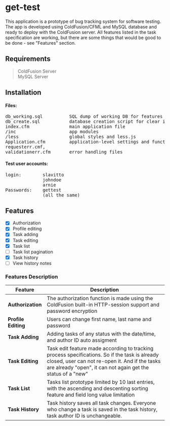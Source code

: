 # get-test
This application is a prototype of bug tracking system for software testing. The app is developed using ColdFusion/CFML and MySQL database and ready to deploy with the ColdFusion server. All features listed in the task specification are working, but there are some things that would be good to be done - see "Features" section.

## Requirements
> ColdFusion Server  
> MySQL Server

## Installation  
#### Files:
<pre>
db_working.sql          SQL dump of working DB for features testing  
db_create.sql           database creation script for clear installation  
index.cfm               main application file  
/inc                    app modules  
/less                   global styles and less.js  
Application.cfm         application-level settings and functions  
requesterr.cmf,  		
validationerr.cfm       error handling files  
</pre>
#### Test user accounts:
<pre>
login:        slavitto   
              johndoe  
              arnie 
Passwords:    gettest   
              (all the same)
</pre>

## Features

- [x] Authorization        
- [x] Profile editing      
- [x] Task adding
- [x] Task editing  
- [x] Task list            
- [ ] Task list pagination
- [x] Task history   
- [ ] View history notes

### Features Description

Feature       		         |	Description
---------------------------|-------------------------------------------------------------
**Authorization**          | The authorization function is made using the ColdFusion built-in HTTP-session support and password encryption
**Profile Editing**         | Users can change first name, last name and password
**Task Adding**             | Adding tasks of any status with the date/time, and author ID auto assigment
**Task Editing**            | Task edit feature made according to tracking process specifications. So if the task is already closed, user can not re-open it. And if the tasks are already "open", it can not again get the status of a "new"
**Task List**               | Tasks list prototype limited by 10 last entries, with the ascending and descenting sorting feature and field long value limitation
**Task History**            | Task history saves all task changes. Everyone who change a task is saved in the task history, task author ID is unchangeаble. 
